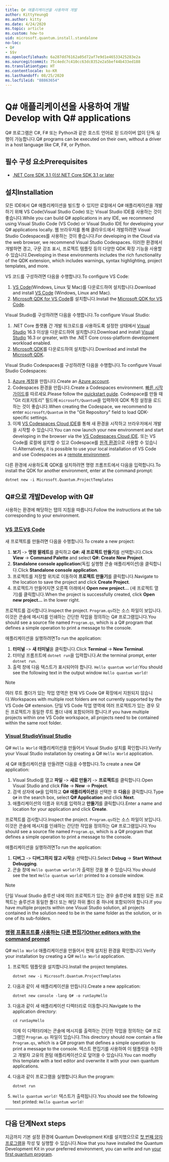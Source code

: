 ```yaml
---
title: Q# 애플리케이션을 사용하여 개발
author: KittyYeungQ
ms.author: kitty
ms.date: 4/24/2020
ms.topic: article
ms.custom: how-to
uid: microsoft.quantum.install.standalone
no-loc:
- Q#
- $$v
ms.openlocfilehash: 6a287dd76162a05d72af7e9d1e46533425283e2a
ms.sourcegitcommit: 75c4edc7c410cc63dc8352e2a5bef44b433ed188
ms.translationtype: HT
ms.contentlocale: ko-KR
ms.lasthandoff: 08/25/2020
ms.locfileid: "88863654"
---
```

# <a name="develop-with-no-locq-applications"></a><span data-ttu-id="1bbaa-102">Q# 애플리케이션을 사용하여 개발</span><span class="sxs-lookup"><span data-stu-id="1bbaa-102">Develop with Q# applications</span></span>

<span data-ttu-id="1bbaa-103">Q# 프로그램은 C#, F# 또는 Python과 같은 호스트 언어로 된 드라이버 없이 단독 실행이 가능합니다.</span><span class="sxs-lookup"><span data-stu-id="1bbaa-103">Q# programs can be executed on their own, without a driver in a host language like C#, F#, or Python.</span></span>

## <a name="prerequisites"></a><span data-ttu-id="1bbaa-104">필수 구성 요소</span><span class="sxs-lookup"><span data-stu-id="1bbaa-104">Prerequisites</span></span>

- [<span data-ttu-id="1bbaa-105">.NET Core SDK 3.1 이상</span><span class="sxs-lookup"><span data-stu-id="1bbaa-105">.NET Core SDK 3.1 or later</span></span>](https://www.microsoft.com/net/download)

## <a name="installation"></a><span data-ttu-id="1bbaa-106">설치</span><span class="sxs-lookup"><span data-stu-id="1bbaa-106">Installation</span></span>

<span data-ttu-id="1bbaa-107">모든 IDE에서 Q# 애플리케이션을 빌드할 수 있지만 로컬에서 Q# 애플리케이션을 개발하기 위해 VS Code(Visual Studio Code) 또는 Visual Studio IDE를 사용하는 것이 좋습니다.</span><span class="sxs-lookup"><span data-stu-id="1bbaa-107">While you can build Q# applications in any IDE, we recommend using Visual Studio Code (VS Code) or Visual Studio IDE for developing your Q# applications locally.</span></span> <span data-ttu-id="1bbaa-108">웹 브라우저를 통해 클라우드에서 개발하려면 Visual Studio Codespaces를 사용하는 것이 좋습니다.</span><span class="sxs-lookup"><span data-stu-id="1bbaa-108">For developing in the Cloud via the web browser, we recommend Visual Studio Codespaces.</span></span> <span data-ttu-id="1bbaa-109">이러한 환경에서 개발하면 경고, 구문 강조 표시, 프로젝트 템플릿 등의 다양한 QDK 확장 기능을 사용할 수 있습니다.</span><span class="sxs-lookup"><span data-stu-id="1bbaa-109">Developing in these environments includes the rich functionality of the QDK extension, which includes warnings, syntax highlighting, project templates, and more.</span></span> 

<span data-ttu-id="1bbaa-110">VS 코드를 구성하려면 다음을 수행합니다.</span><span class="sxs-lookup"><span data-stu-id="1bbaa-110">To configure VS Code:</span></span>

1. <span data-ttu-id="1bbaa-111">[VS Code](https://code.visualstudio.com/download)(Windows, Linux 및 Mac)를 다운로드하여 설치합니다.</span><span class="sxs-lookup"><span data-stu-id="1bbaa-111">Download and install [VS Code](https://code.visualstudio.com/download) (Windows, Linux and Mac).</span></span>
2. <span data-ttu-id="1bbaa-112">[Microsoft QDK for VS Code](https://marketplace.visualstudio.com/items?itemName=quantum.quantum-devkit-vscode)를 설치합니다.</span><span class="sxs-lookup"><span data-stu-id="1bbaa-112">Install the [Microsoft QDK for VS Code](https://marketplace.visualstudio.com/items?itemName=quantum.quantum-devkit-vscode).</span></span>

<span data-ttu-id="1bbaa-113">Visual Studio를 구성하려면 다음을 수행합니다.</span><span class="sxs-lookup"><span data-stu-id="1bbaa-113">To configure Visual Studio:</span></span>

1. <span data-ttu-id="1bbaa-114">.NET Core 플랫폼 간 개발 워크로드를 사용하도록 설정한 상태에서 [Visual Studio](https://visualstudio.microsoft.com/downloads/) 16.3 이상을 다운로드하여 설치합니다.</span><span class="sxs-lookup"><span data-stu-id="1bbaa-114">Download and install [Visual Studio](https://visualstudio.microsoft.com/downloads/) 16.3 or greater, with the .NET Core cross-platform development workload enabled.</span></span>
2. <span data-ttu-id="1bbaa-115">[Microsoft QDK](https://marketplace.visualstudio.com/items?itemName=quantum.DevKit)를 다운로드하여 설치합니다.</span><span class="sxs-lookup"><span data-stu-id="1bbaa-115">Download and install the [Microsoft QDK](https://marketplace.visualstudio.com/items?itemName=quantum.DevKit).</span></span>

<span data-ttu-id="1bbaa-116">Visual Studio Codespaces를 구성하려면 다음을 수행합니다.</span><span class="sxs-lookup"><span data-stu-id="1bbaa-116">To configure Visual Studio Codespaces:</span></span>

1. <span data-ttu-id="1bbaa-117">[Azure 계정](https://azure.microsoft.com/free/)을 만듭니다.</span><span class="sxs-lookup"><span data-stu-id="1bbaa-117">Create an [Azure account](https://azure.microsoft.com/free/).</span></span>
2. <span data-ttu-id="1bbaa-118">Codespaces 환경을 만듭니다.</span><span class="sxs-lookup"><span data-stu-id="1bbaa-118">Create a Codespaces environment.</span></span> <span data-ttu-id="1bbaa-119">[빠른 시작 가이드](https://docs.microsoft.com/visualstudio/online/quickstarts/browser)를 따르세요.</span><span class="sxs-lookup"><span data-stu-id="1bbaa-119">Please follow the [quickstart guide](https://docs.microsoft.com/visualstudio/online/quickstarts/browser).</span></span> <span data-ttu-id="1bbaa-120">Codespace를 만들 때 "Git 리포지토리" 필드에 `microsoft/Quantum`을 입력하여 QDK 특정 설정을 로드하는 것이 좋습니다.</span><span class="sxs-lookup"><span data-stu-id="1bbaa-120">When creating the Codespace, we recommend to enter `microsoft/Quantum` in the "Git Repository" field to load QDK-specific settings.</span></span>
3. <span data-ttu-id="1bbaa-121">이제 [VS Codespaces Cloud IDE](https://online.visualstudio.com/environments)를 통해 새 환경을 시작하고 브라우저에서 개발을 시작할 수 있습니다.</span><span class="sxs-lookup"><span data-stu-id="1bbaa-121">You can now launch your new environment and start developing in the browser via the [VS Codespaces Cloud IDE](https://online.visualstudio.com/environments).</span></span> <span data-ttu-id="1bbaa-122">또는 VS Code를 로컬에 설치할 수 있고 Codespace를 [원격 환경](https://docs.microsoft.com/visualstudio/online/how-to/vscode)으로 사용할 수 있습니다.</span><span class="sxs-lookup"><span data-stu-id="1bbaa-122">Alternatively, it is possible to use your local installation of VS Code and use Codespaces as a [remote environment](https://docs.microsoft.com/visualstudio/online/how-to/vscode).</span></span>


<span data-ttu-id="1bbaa-123">다른 환경에 사용하도록 QDK를 설치하려면 명령 프롬프트에서 다음을 입력합니다.</span><span class="sxs-lookup"><span data-stu-id="1bbaa-123">To install the QDK for another environment, enter at the command prompt:</span></span>

```dotnetcli
dotnet new -i Microsoft.Quantum.ProjectTemplates
```

## <a name="develop-with-no-locq"></a><span data-ttu-id="1bbaa-124">Q#으로 개발</span><span class="sxs-lookup"><span data-stu-id="1bbaa-124">Develop with Q#</span></span>

<span data-ttu-id="1bbaa-125">사용하는 환경에 해당하는 탭의 지침을 따릅니다.</span><span class="sxs-lookup"><span data-stu-id="1bbaa-125">Follow the instructions at the tab corresponding to your environment.</span></span>

### <a name="vs-code"></a>[<span data-ttu-id="1bbaa-126">VS 코드</span><span class="sxs-lookup"><span data-stu-id="1bbaa-126">VS Code</span></span>](#tab/tabid-vscode)

<span data-ttu-id="1bbaa-127">새 프로젝트를 만들려면 다음을 수행합니다.</span><span class="sxs-lookup"><span data-stu-id="1bbaa-127">To create a new project:</span></span>

1. <span data-ttu-id="1bbaa-128">**보기** -> **명령 팔레트**를 클릭하고 **Q#: 새 프로젝트 만들기**를 선택합니다.</span><span class="sxs-lookup"><span data-stu-id="1bbaa-128">Click **View** -> **Command Palette** and select **Q#: Create New Project**.</span></span>
2. <span data-ttu-id="1bbaa-129">**Standalone console application**(독립 실행형 콘솔 애플리케이션)을 클릭합니다.</span><span class="sxs-lookup"><span data-stu-id="1bbaa-129">Click **Standalone console application**.</span></span>
3. <span data-ttu-id="1bbaa-130">프로젝트를 저장할 위치로 이동하여 **프로젝트 만들기**를 클릭합니다.</span><span class="sxs-lookup"><span data-stu-id="1bbaa-130">Navigate to the location to save the project and click **Create Project**.</span></span>
4. <span data-ttu-id="1bbaa-131">프로젝트가 만들어지면 오른쪽 아래에서 **Open new project...** (새 프로젝트 열기)를 클릭합니다.</span><span class="sxs-lookup"><span data-stu-id="1bbaa-131">When the project is successfully created, click **Open new project...** in the lower right.</span></span>
        
<span data-ttu-id="1bbaa-132">프로젝트를 검사합니다.</span><span class="sxs-lookup"><span data-stu-id="1bbaa-132">Inspect the project.</span></span> <span data-ttu-id="1bbaa-133">`Program.qs`라는 소스 파일이 보입니다. 이것은 콘솔에 메시지를 인쇄하는 간단한 작업을 정의하는 Q# 프로그램입니다.</span><span class="sxs-lookup"><span data-stu-id="1bbaa-133">You should see a source file named `Program.qs`, which is a Q# program that defines a simple operation to print a message to the console.</span></span>

<span data-ttu-id="1bbaa-134">애플리케이션을 실행하려면</span><span class="sxs-lookup"><span data-stu-id="1bbaa-134">To run the application:</span></span>
1. <span data-ttu-id="1bbaa-135">**터미널** -> **새 터미널**을 클릭합니다.</span><span class="sxs-lookup"><span data-stu-id="1bbaa-135">Click **Terminal** -> **New Terminal**.</span></span>
2. <span data-ttu-id="1bbaa-136">터미널 프롬프트에 `dotnet run`을 입력합니다.</span><span class="sxs-lookup"><span data-stu-id="1bbaa-136">At the terminal prompt, enter `dotnet run`.</span></span>
3. <span data-ttu-id="1bbaa-137">출력 창에 다음 텍스트가 표시되어야 합니다. `Hello quantum world!`</span><span class="sxs-lookup"><span data-stu-id="1bbaa-137">You should see the following text in the output window `Hello quantum world!`</span></span>


> [!NOTE]
> <span data-ttu-id="1bbaa-138">여러 루트 폴더가 있는 작업 영역은 현재 VS Code Q# 확장에서 지원되지 않습니다.</span><span class="sxs-lookup"><span data-stu-id="1bbaa-138">Workspaces with multiple root folders are not currently supported by the VS Code Q# extension.</span></span> <span data-ttu-id="1bbaa-139">단일 VS Code 작업 영역에 여러 프로젝트가 있는 경우 모든 프로젝트가 동일한 루트 폴더 내에 포함되어야 합니다.</span><span class="sxs-lookup"><span data-stu-id="1bbaa-139">If you have multiple projects within one VS Code workspace, all projects need to be contained within the same root folder.</span></span>

### <a name="visual-studio"></a>[<span data-ttu-id="1bbaa-140">Visual Studio</span><span class="sxs-lookup"><span data-stu-id="1bbaa-140">Visual Studio</span></span>](#tab/tabid-vs)

<span data-ttu-id="1bbaa-141">Q# `Hello World` 애플리케이션을 만들어서 Visual Studio 설치를 확인합니다.</span><span class="sxs-lookup"><span data-stu-id="1bbaa-141">Verify your Visual Studio installation by creating a Q# `Hello World` application.</span></span>

<span data-ttu-id="1bbaa-142">새 Q# 애플리케이션을 만들려면 다음을 수행합니다.</span><span class="sxs-lookup"><span data-stu-id="1bbaa-142">To create a new Q# application:</span></span>
1. <span data-ttu-id="1bbaa-143">Visual Studio를 열고 **파일** -> **새로 만들기** -> **프로젝트**를 클릭합니다.</span><span class="sxs-lookup"><span data-stu-id="1bbaa-143">Open Visual Studio and click **File** -> **New** -> **Project**.</span></span>
2. <span data-ttu-id="1bbaa-144">검색 상자에 `Q#`을 입력하고 **Q# 애플리케이션**을 선택한 후 **다음**을 클릭합니다.</span><span class="sxs-lookup"><span data-stu-id="1bbaa-144">Type `Q#` in the search box, select **Q# Application** and click **Next**.</span></span>
3. <span data-ttu-id="1bbaa-145">애플리케이션의 이름과 위치를 입력하고 **만들기**를 클릭합니다.</span><span class="sxs-lookup"><span data-stu-id="1bbaa-145">Enter a name and location for your application and click **Create**.</span></span>


<span data-ttu-id="1bbaa-146">프로젝트를 검사합니다.</span><span class="sxs-lookup"><span data-stu-id="1bbaa-146">Inspect the project.</span></span> <span data-ttu-id="1bbaa-147">`Program.qs`라는 소스 파일이 보입니다. 이것은 콘솔에 메시지를 인쇄하는 간단한 작업을 정의하는 Q# 프로그램입니다.</span><span class="sxs-lookup"><span data-stu-id="1bbaa-147">You should see a source file named `Program.qs`, which is a Q# program that defines a simple operation to print a message to the console.</span></span>

<span data-ttu-id="1bbaa-148">애플리케이션을 실행하려면</span><span class="sxs-lookup"><span data-stu-id="1bbaa-148">To run the application:</span></span>
1. <span data-ttu-id="1bbaa-149">**디버그** -> **디버그하지 않고 시작**을 선택합니다.</span><span class="sxs-lookup"><span data-stu-id="1bbaa-149">Select **Debug** -> **Start Without Debugging**.</span></span>
2. <span data-ttu-id="1bbaa-150">콘솔 창에 `Hello quantum world!`가 출력된 것을 볼 수 있습니다.</span><span class="sxs-lookup"><span data-stu-id="1bbaa-150">You should see the text `Hello quantum world!` printed to a console window.</span></span>

> [!NOTE]
> <span data-ttu-id="1bbaa-151">단일 Visual Studio 솔루션 내에 여러 프로젝트가 있는 경우 솔루션에 포함된 모든 프로젝트는 솔루션과 동일한 폴더 또는 해당 하위 폴더 중 하나에 포함되어야 합니다.</span><span class="sxs-lookup"><span data-stu-id="1bbaa-151">If you have multiple projects within one Visual Studio solution, all projects contained in the solution need to be in the same folder as the solution, or in one of its sub-folders.</span></span>  

### <a name="other-editors-with-the-command-prompt"></a>[<span data-ttu-id="1bbaa-152">명령 프롬프트를 사용하는 다른 편집기</span><span class="sxs-lookup"><span data-stu-id="1bbaa-152">Other editors with the command prompt</span></span>](#tab/tabid-cmdline)

<span data-ttu-id="1bbaa-153">Q# `Hello World` 애플리케이션을 만들어서 현재 설치된 환경을 확인합니다.</span><span class="sxs-lookup"><span data-stu-id="1bbaa-153">Verify your installation by creating a Q# `Hello World` application.</span></span>

1. <span data-ttu-id="1bbaa-154">프로젝트 템플릿을 설치합니다.</span><span class="sxs-lookup"><span data-stu-id="1bbaa-154">Install the project templates.</span></span>

    ```dotnetcli
    dotnet new -i Microsoft.Quantum.ProjectTemplates
    ```

1. <span data-ttu-id="1bbaa-155">다음과 같이 새 애플리케이션을 만듭니다.</span><span class="sxs-lookup"><span data-stu-id="1bbaa-155">Create a new application:</span></span>
    ```dotnetcli
    dotnet new console -lang Q# -o runSayHello
    ```

1. <span data-ttu-id="1bbaa-156">다음과 같이 새 애플리케이션 디렉터리로 이동합니다.</span><span class="sxs-lookup"><span data-stu-id="1bbaa-156">Navigate to the application directory:</span></span>
    ```dotnetcli
    cd runSayHello
    ```

    <span data-ttu-id="1bbaa-157">이제 이 디렉터리에는 콘솔에 메시지를 출력하는 간단한 작업을 정의하는 Q# 프로그램인 `Program.qs` 파일이 있습니다.</span><span class="sxs-lookup"><span data-stu-id="1bbaa-157">This directory should now contain a file `Program.qs`, which is a Q# program that defines a simple operation to print a message to the console.</span></span> <span data-ttu-id="1bbaa-158">텍스트 편집기를 사용하여 이 템플릿을 수정하고 개발자 고유의 퀀텀 애플리케이션으로 덮어쓸 수 있습니다.</span><span class="sxs-lookup"><span data-stu-id="1bbaa-158">You can modfiy this template with a text editor and overwrite it with your own quantum applications.</span></span> 

1. <span data-ttu-id="1bbaa-159">다음과 같이 프로그램을 실행합니다.</span><span class="sxs-lookup"><span data-stu-id="1bbaa-159">Run the program:</span></span>
    ```dotnetcli
    dotnet run
    ```

1. <span data-ttu-id="1bbaa-160">`Hello quantum world!` 텍스트가 출력됩니다.</span><span class="sxs-lookup"><span data-stu-id="1bbaa-160">You should see the following text printed: `Hello quantum world!`</span></span>

***

## <a name="next-steps"></a><span data-ttu-id="1bbaa-161">다음 단계</span><span class="sxs-lookup"><span data-stu-id="1bbaa-161">Next steps</span></span>

<span data-ttu-id="1bbaa-162">지금까지 기본 설정 환경에 Quantum Development Kit를 설치했으므로 [첫 번째 양자 프로그램](xref:microsoft.quantum.quickstarts.qrng)을 작성 및 실행할 수 있습니다.</span><span class="sxs-lookup"><span data-stu-id="1bbaa-162">Now that you have installed the Quantum Development Kit in your preferred environment, you can write and run [your first quantum program](xref:microsoft.quantum.quickstarts.qrng).</span></span>
